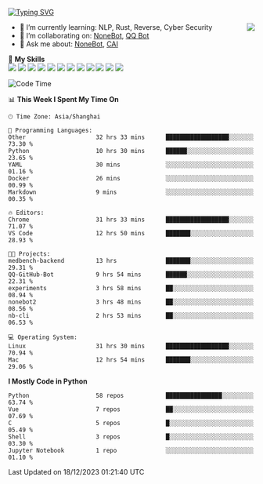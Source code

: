 [![Typing SVG](https://readme-typing-svg.herokuapp.com?size=25&duration=2500&color=8C43EA&vCenter=true&width=200&height=40&lines=Hi+there+%F0%9F%91%8B%F0%9F%8F%BB;I'm+yanyongyu)](https://git.io/typing-svg)

<a href="#">
  <img align="right" src="https://github-readme-stats.vercel.app/api?username=yanyongyu&count_private=true&show_icons=true&bg_color=15,f2f7fd,E0EAFC" />
</a>

- 🌱 I’m currently learning: NLP, Rust, Reverse, Cyber Security
- 👯 I’m collaborating on: [NoneBot](https://github.com/nonebot), [QQ Bot](https://github.com/Mrs4s/go-cqhttp)
- 💬 Ask me about: [NoneBot](https://github.com/nonebot), [CAI](https://github.com/cscs181/CAI)

🌟 **My Skills**  
![](https://img.shields.io/badge/-Python-3e74a2?style=flat-square&logo=Python&logoColor=fff)
![](https://img.shields.io/badge/-TypeScript-3178C6?style=flat-square&logo=TypeScript&logoColor=fff)
![](https://img.shields.io/badge/-Vue-4fc08d?style=flat-square&logo=Vue.js&logoColor=fff)
![](https://img.shields.io/badge/-React-2d98ce?style=flat-square&logo=React&logoColor=fff)
![](https://img.shields.io/badge/-FastAPI-009688?style=flat-square&logo=FastAPI&logoColor=fff)
![](https://img.shields.io/badge/-Linux-000000?style=flat-square&logo=Linux&logoColor=fff)
![](https://img.shields.io/badge/-Docker-2496ED?style=flat-square&logo=Docker&logoColor=fff)
![](https://img.shields.io/badge/-Kubernetes-326CE5?style=flat-square&logo=Kubernetes&logoColor=fff)
![](https://img.shields.io/badge/-GitHub%20Actions-2088FF?style=flat-square&logo=GitHubActions&logoColor=fff)
![](https://img.shields.io/badge/-PostgreSQL-4169E1?style=flat-square&logo=PostgreSQL&logoColor=fff)
![](https://img.shields.io/badge/-Redis-DC382D?style=flat-square&logo=Redis&logoColor=fff)
![](https://img.shields.io/badge/-MongoDB-47A248?style=flat-square&logo=MongoDB&logoColor=fff)

<!--START_SECTION:waka-->
![Code Time](http://img.shields.io/badge/Code%20Time-5%2C506%20hrs%202%20mins-blue)

📊 **This Week I Spent My Time On** 

```text
🕑︎ Time Zone: Asia/Shanghai

💬 Programming Languages: 
Other                    32 hrs 33 mins      ██████████████████░░░░░░░   73.30 % 
Python                   10 hrs 30 mins      ██████░░░░░░░░░░░░░░░░░░░   23.65 % 
YAML                     30 mins             ░░░░░░░░░░░░░░░░░░░░░░░░░   01.16 % 
Docker                   26 mins             ░░░░░░░░░░░░░░░░░░░░░░░░░   00.99 % 
Markdown                 9 mins              ░░░░░░░░░░░░░░░░░░░░░░░░░   00.35 % 

🔥 Editors: 
Chrome                   31 hrs 33 mins      ██████████████████░░░░░░░   71.07 % 
VS Code                  12 hrs 50 mins      ███████░░░░░░░░░░░░░░░░░░   28.93 % 

🐱‍💻 Projects: 
medbench-backend         13 hrs              ███████░░░░░░░░░░░░░░░░░░   29.31 % 
QQ-GitHub-Bot            9 hrs 54 mins       ██████░░░░░░░░░░░░░░░░░░░   22.31 % 
experiments              3 hrs 58 mins       ██░░░░░░░░░░░░░░░░░░░░░░░   08.94 % 
nonebot2                 3 hrs 48 mins       ██░░░░░░░░░░░░░░░░░░░░░░░   08.56 % 
nb-cli                   2 hrs 53 mins       ██░░░░░░░░░░░░░░░░░░░░░░░   06.53 % 

💻 Operating System: 
Linux                    31 hrs 30 mins      ██████████████████░░░░░░░   70.94 % 
Mac                      12 hrs 54 mins      ███████░░░░░░░░░░░░░░░░░░   29.06 % 
```

**I Mostly Code in Python** 

```text
Python                   58 repos            ████████████████░░░░░░░░░   63.74 % 
Vue                      7 repos             ██░░░░░░░░░░░░░░░░░░░░░░░   07.69 % 
C                        5 repos             █░░░░░░░░░░░░░░░░░░░░░░░░   05.49 % 
Shell                    3 repos             █░░░░░░░░░░░░░░░░░░░░░░░░   03.30 % 
Jupyter Notebook         1 repo              ░░░░░░░░░░░░░░░░░░░░░░░░░   01.10 % 
```




 Last Updated on 18/12/2023 01:21:40 UTC
<!--END_SECTION:waka-->
